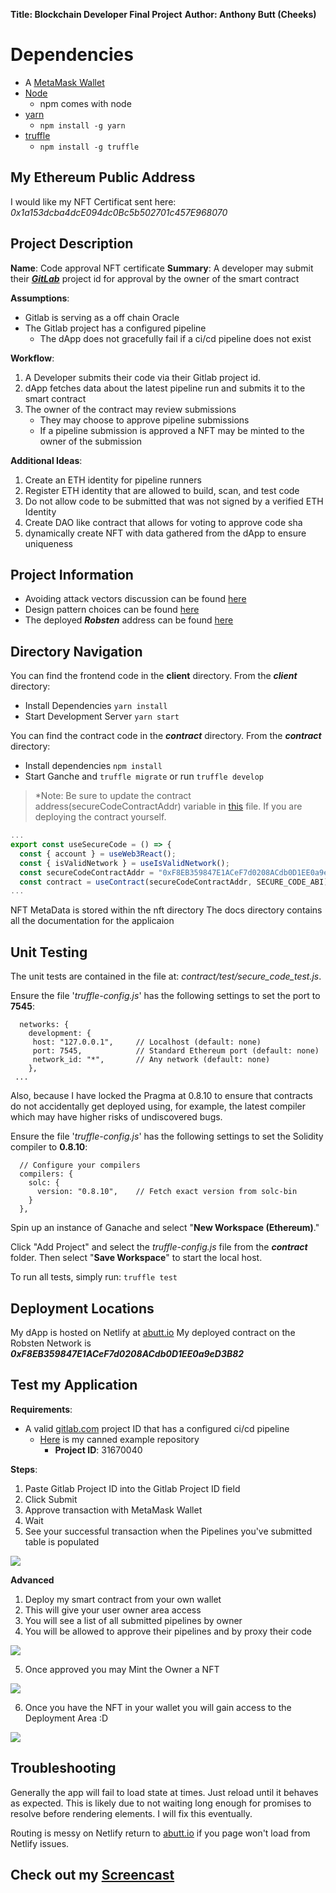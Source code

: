 **Title: Blockchain Developer Final Project**
**Author: Anthony Butt (Cheeks)**

# Dependencies
- A [MetaMask Wallet](https://metamask.io/download.html)
- [Node](https://nodejs.org/en/download/)
  - npm comes with node
- [yarn](https://classic.yarnpkg.com/lang/en/docs/install/#debian-stable)
  - `npm install -g yarn`
- [truffle](https://www.trufflesuite.com/docs/truffle/getting-started/installation)
  - `npm install -g truffle`
## My Ethereum Public Address
I would like my NFT Certificat sent here: *0x1a153dcba4dcE094dc0Bc5b502701c457E968070*

## Project Description
**Name**: Code approval NFT certificate
**Summary**: A developer may submit their [***GitLab***](https://gitlab.com) project id for approval by the owner of the smart contract

**Assumptions**:
 - Gitlab is serving as a off chain Oracle
 - The Gitlab project has a configured pipeline
   - The dApp does not gracefully fail if a ci/cd pipeline does not exist 

**Workflow**:
1. A Developer submits their code via their Gitlab project id.
1. dApp fetches data about the latest pipeline run and submits it to the smart contract
1. The owner of the contract may review submissions
   - They may choose to approve pipeline submissions
   - If a pipeline submission is approved a NFT may be minted to the owner of the submission  

**Additional Ideas**:
1. Create an ETH identity for pipeline runners
1. Register ETH identity that are allowed to build, scan, and test code
1. Do not allow code to be submitted that was not signed by a verified ETH Identity
1. Create DAO like contract that allows for voting to approve code sha
1. dynamically create NFT with data gathered from the dApp to ensure uniqueness

## Project Information
- Avoiding attack vectors discussion can be found [here](docs/avoiding_common_attacks.md)
- Design pattern choices can be found [here](docs/design_pattern_decisions.md)
- The deployed ***Robsten*** address can be found [here](docs/deployed_address.txt)

## Directory Navigation
You can find the frontend code in the **client** directory.
From the ***client*** directory:
- Install Dependencies `yarn install`
- Start Development Server `yarn start`

You can find the contract code in the ***contract*** directory.
From the ***contract*** directory:
- Install dependencies `npm install`
- Start Ganche and `truffle migrate` or run `truffle develop`

>*Note: Be sure to update the contract address(secureCodeContractAddr) variable in [this](client/src/hooks/useSecureCode.js) file. If you are deploying the contract yourself.
```javascript
...
export const useSecureCode = () => {
  const { account } = useWeb3React();
  const { isValidNetwork } = useIsValidNetwork();
  const secureCodeContractAddr = "0xF8EB359847E1ACeF7d0208ACdb0D1EE0a9eD3B82";
  const contract = useContract(secureCodeContractAddr, SECURE_CODE_ABI);
...
```

NFT MetaData is stored within the nft directory
The docs directory contains all the documentation for the applicaion
## Unit Testing

The unit tests are contained in the file at: *contract/test/secure_code_test.js*.

Ensure the file '*truffle-config.js*' has the following settings to set the port to **7545**:

```
  networks: {
    development: {
     host: "127.0.0.1",     // Localhost (default: none)
     port: 7545,            // Standard Ethereum port (default: none)
     network_id: "*",       // Any network (default: none)
    },
 ...
```

Also, because I have locked the Pragma at 0.8.10 to ensure that contracts do not accidentally get deployed using, for example, the latest compiler which may have higher risks of undiscovered bugs.

Ensure the file '*truffle-config.js*' has the following settings to set the Solidity compiler to **0.8.10**:

```
  // Configure your compilers
  compilers: {
    solc: {
      version: "0.8.10",    // Fetch exact version from solc-bin 
    }
  },
```

Spin up an instance of Ganache and select "**New Workspace (Ethereum)**."

Click "Add Project" and select the *truffle-config.js* file from the ***contract*** folder. Then select "**Save Workspace**" to start the local host.

To run all tests, simply run: `truffle test`

## Deployment Locations
My dApp is hosted on Netlify at [abutt.io](https://abutt.io)
My deployed contract on the Robsten Network is ***0xF8EB359847E1ACeF7d0208ACdb0D1EE0a9eD3B82***

## Test my Application
**Requirements**:
- A valid [gitlab.com](gitlab.com) project ID that has a configured ci/cd pipeline
  - [Here](https://gitlab.com/tonybutt/blockchain-demo-pipeline) is my canned example repository
    - **Project ID**: 31670040

**Steps**:
1. Paste Gitlab Project ID into the Gitlab Project ID field
2. Click Submit
3. Approve transaction with MetaMask Wallet
4. Wait
5. See your successful transaction when the Pipelines you've submitted table is populated

![](docs/screenshots/SubmitCode.png)

**Advanced**
1. Deploy my smart contract from your own wallet
2. This will give your user owner area access
3. You will see a list of all submitted pipelines by owner
4. You will be allowed to approve their pipelines and by proxy their code  

![](docs/screenshots/ApprovePipeline.png)

5. Once approved you may Mint the Owner a NFT

![](docs/screenshots/MintNFT.png)

6. Once you have the NFT in your wallet you will gain access to the Deployment Area :D

![](docs/screenshots/Deployment.png)

## Troubleshooting

Generally the app will fail to load state at times. Just reload until it behaves as expected. This is likely due to not waiting long enough for promises to resolve before rendering elements. I will fix this eventually.

Routing is messy on Netlify return to [abutt.io](abutt.io) if you page won't load from Netlify issues.

## Check out my [Screencast]()
